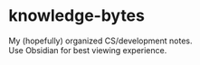 # knowledge-bytes
My (hopefully) organized CS/development notes.  
Use Obsidian for best viewing experience.
